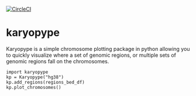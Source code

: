 [![CircleCI](https://circleci.com/gh/jakevc/karyopype.svg?style=svg)](https://circleci.com/gh/jakevc/karyopype)

# karyopype

Karyopype is a simple chromosome plotting package in python allowing you to quickly visualize where a set of genomic regions, or multiple sets of genomic regions fall on the chromosomes.


```
import karyopype
kp = Karyopype("hg38")
kp.add_regions(regions_bed_df)
kp.plot_chromosomes()
```
